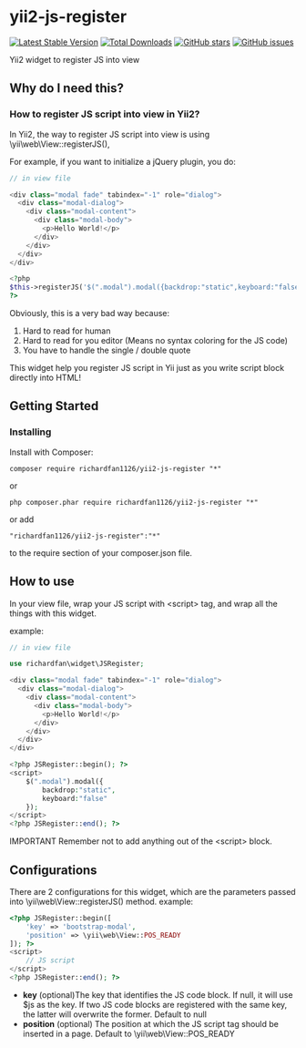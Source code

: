 # yii2-js-register
[![Latest Stable Version](https://poser.pugx.org/richardfan1126/yii2-js-register/v/stable)](https://packagist.org/packages/richardfan1126/yii2-js-register)
[![Total Downloads](https://poser.pugx.org/richardfan1126/yii2-js-register/downloads)](https://packagist.org/packages/richardfan1126/yii2-js-register)
[![GitHub stars](https://img.shields.io/github/stars/richardfan1126/yii2-js-register.svg)](https://github.com/richardfan1126/yii2-js-register/stargazers)
[![GitHub issues](https://img.shields.io/github/issues/richardfan1126/yii2-js-register.svg)](https://github.com/richardfan1126/yii2-js-register/issues)

Yii2 widget to register JS into view

## Why do I need this?
### How to register JS script into view in Yii2?

In Yii2, the way to register JS script into view is using \yii\web\View::registerJS(), 

For example, if you want to initialize a jQuery plugin, you do:

```php
// in view file

<div class="modal fade" tabindex="-1" role="dialog">
  <div class="modal-dialog">
    <div class="modal-content">
      <div class="modal-body">
        <p>Hello World!</p>
      </div>
    </div>
  </div>
</div>

<?php
$this->registerJS('$(".modal").modal({backdrop:"static",keyboard:"false"})');
?>
```

Obviously, this is a very bad way because:

1. Hard to read for human
2. Hard to read for you editor (Means no syntax coloring for the JS code)
3. You have to handle the single / double quote

This widget help you register JS script in Yii just as you write script block directly into HTML!

## Getting Started
### Installing
Install with Composer:

    composer require richardfan1126/yii2-js-register "*"

or

    php composer.phar require richardfan1126/yii2-js-register "*"

or add

    "richardfan1126/yii2-js-register":"*"
to the require section of your composer.json file.

## How to use

In your view file, wrap your JS script with &lt;script&gt; tag, and wrap all the things with this widget.

example:

```php
// in view file

use richardfan\widget\JSRegister;

<div class="modal fade" tabindex="-1" role="dialog">
  <div class="modal-dialog">
    <div class="modal-content">
      <div class="modal-body">
        <p>Hello World!</p>
      </div>
    </div>
  </div>
</div>

<?php JSRegister::begin(); ?>
<script>
    $(".modal").modal({
        backdrop:"static",
        keyboard:"false"
    });
</script>
<?php JSRegister::end(); ?>
```

IMPORTANT Remember not to add anything out of the &lt;script&gt; block.

## Configurations
There are 2 configurations for this widget, which are the parameters passed into \yii\web\View::registerJS() method.
example:

```php
<?php JSRegister::begin([
    'key' => 'bootstrap-modal',
    'position' => \yii\web\View::POS_READY
]); ?>
<script>
    // JS script
</script>
<?php JSRegister::end(); ?>
```

* **key**  (optional)The key that identifies the JS code block. If null, it will use $js as the key. If two JS code blocks are registered with the same key, the latter will overwrite the former. Default to null
* **position**  (optional) The position at which the JS script tag should be inserted in a page. Default to \yii\web\View::POS_READY

